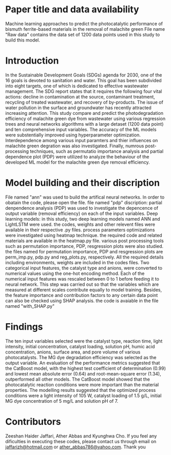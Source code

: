 # Paper title and data availability
Machine learning approaches to predict the photocatalytic performance of bismuth ferrite-based materials in the removal of malachite green
File name "Raw data" contains the data set of 1200 data points used in this study to build this model.
# Introduction
In the Sustainable Development Goals (SDGs) agenda for 2030, one of the 16 goals is devoted to sanitation and water. This goal has been subdivided into eight targets, one of which is dedicated to effective wastewater management. The SDG report states that it requires the following four vital actions: decline in contamination at the source, contaminant treatment, recycling of treated wastewater, and recovery of by-products. The issue of water pollution in the surface and groundwater has recently attracted increasing attention. This study compare and predict the photodegradation efficiency of malachite green dye from wastewater using various regression trees and neural networks algorithms with a large detaset (1200 data point) and ten comprehensive input variables. The accuracy of the ML models were substentially improved using hyperparameter optimization. Interdependence among various input paramters and thier influences on malachite green degration was also investigated. Finally, numrous post-processing techniques, such as permutatio importance analysis and partial dependence plot (PDP) were utilized to analyze the behaviour of the developed ML model for the malachite green dye removal efficiency. 
# Model building and their discription 
File named "ann" was used to build the artifical neural networks. In order to obatain the code, please open the file. 
file named "pdp" discription: partial denpendence analysis (PDP) was used to investigate the depencence of output variable (removal efficiency) on each of the input variables. 
Deep learning models: in this study, two deep learning models named ANN and LightLSTM were used. the codes, weights and other relevent files were available in their respective .py files. 
process parameters optimizations were investigated using heatmap technique. the required code and related materials are available in the heatmap.py file.
various post processing tools such as permutation importance, PDP, resgression plots were also studied. the files named for permutation importance, PDP and resgression plots are perm_imp.py, pdp.py and reg_plots.py, respectively. All the required details including environments, weights are included in the codes files. 
Two categorical input features, the catalyst type and anions, were converted to numerical values using the one-hot encoding method. 
Each of the numerical input features was rescaled between 0 to 1 before feeding it to neural network. This step was carried out so that the variables which are measured at different scales contribute equally to model training.
Besides, the feature importance and contribution factors to any certain data point can also be checked using SHAP analysis. the code is avaiable in the file named "with_SHAP.py"

# Findings
The ten input variables selected were the catalyst type, reaction time, light intensity, initial concentration, catalyst loading, solution pH, humic acid concentration, anions, surface area, and pore volume of various photocatalysts. The MG dye degradation efficiency was selected as the output variable. An evaluation of the performance metrics suggested that the CatBoost model, with the highest test coefficient of determination (0.99) and lowest mean absolute error (0.64) and root-mean-square error (1.34), outperformed all other models. The CatBoost model showed that the photocatalytic reaction conditions were more important than the material properties. The modelling results suggested that the optimized process conditions were a light intensity of 105 W, catalyst loading of 1.5 g/L, initial MG dye concentration of 5 mg/L and solution pH of 7. 
# Contributors
Zeeshan Haider Jaffari, Ather Abbas and Kyunghwa Cho.
If you feel any dificulties in executing these codes, please contact us through email on jaffarizh@hotmail.com or ather_abbas786@yahoo.com. Thank you
